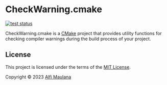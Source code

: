 # CheckWarning.cmake

[![test status](https://img.shields.io/github/actions/workflow/status/threeal/CheckWarning.cmake/test.yaml?branch=main&style=flat-square)](https://github.com/threeal/CheckWarning.cmake/actions/workflows/test.yaml)

CheckWarning.cmake is a [CMake](https://cmake.org) project that provides utility functions for checking compiler warnings during the build process of your project.

## License

This project is licensed under the terms of the [MIT License](./LICENSE).

Copyright © 2023 [Alfi Maulana](https://github.com/threeal)